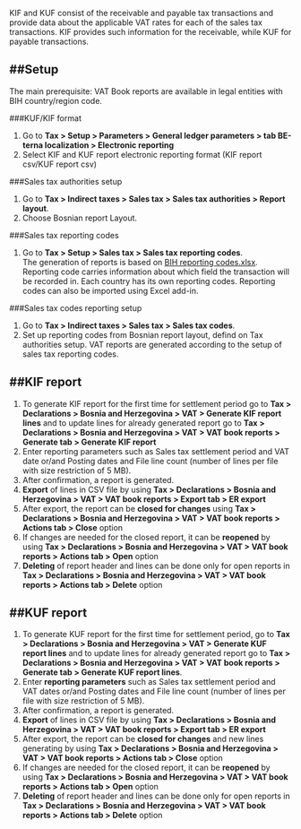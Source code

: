 KIF and KUF consist of the receivable and payable tax transactions and provide data about the applicable VAT rates for each of the sales tax transactions. KIF provides such information for the receivable, while KUF for payable transactions.


##**Setup**
----

The main prerequisite: VAT Book reports are available in legal entities with BIH country/region code.

###KUF/KIF format
1. Go to **Tax > Setup > Parameters > General ledger parameters > tab BE-terna localization > Electronic reporting**
2. Select KIF and KUF report electronic reporting format (KIF report csv/KUF report csv)

###Sales tax authorities setup

1. Go to **Tax > Indirect taxes > Sales tax > Sales tax authorities > Report layout**. 
2. Choose Bosnian report Layout.

###Sales tax reporting codes
1. Go to **Tax > Setup > Sales tax > Sales tax reporting codes**.<br>
The generation of reports is based on [BIH reporting codes.xlsx](/.attachments/BIH%20reporting%20codes-5b92fc74-998a-44f6-8b00-f8f4920cb862.xlsx). Reporting code carries information about which field the transaction will be recorded in. Each country has its own reporting codes. Reporting codes can also be imported using Excel add-in.

###Sales tax codes reporting setup
1. Go to **Tax > Indirect taxes > Sales tax > Sales tax codes**.
2. Set up reporting codes from Bosnian report layout, defind on Tax authorities setup. VAT reports are generated according to the setup of sales tax reporting codes.


##**KIF report**
----
1. To generate KIF report for the first time for settlement period go to **Tax > Declarations > Bosnia and Herzegovina > VAT > Generate KIF report lines** and to update lines for already generated report go to **Tax > Declarations > Bosnia and Herzegovina > VAT > VAT book reports > Generate tab > Generate KIF report**
2. Enter reporting parameters such as Sales tax settlement period and VAT date or/and Posting dates and File line count (number of lines per file with size restriction of 5 MB).
3. After confirmation, a report is generated.
4. **Export** of lines in CSV file by using **Tax > Declarations > Bosnia and Herzegovina > VAT > VAT book reports > Export tab > ER export**
5. After export, the report can be **closed for changes** using **Tax > Declarations > Bosnia and Herzegovina > VAT > VAT book reports > Actions tab > Close** option
6. If changes are needed for the closed report, it can be **reopened** by using **Tax > Declarations > Bosnia and Herzegovina > VAT > VAT book reports > Actions tab > Open** option
7.	**Deleting** of report header and lines can be done only for open reports in **Tax > Declarations > Bosnia and Herzegovina > VAT > VAT book reports > Actions tab > Delete** option




##**KUF report**
----
1. To generate KUF report for the first time for settlement period, go to  **Tax > Declarations > Bosnia and Herzegovina > VAT > Generate KUF report lines** and to update lines for already generated report go to **Tax > Declarations > Bosnia and Herzegovina > VAT > VAT book reports > Generate tab > Generate KUF report lines**.
2.	Enter **reporting parameters** such as Sales tax settlement period and VAT dates or/and Posting dates and File line count (number of lines per file with size restriction of 5 MB).
3.	After confirmation, a report is generated.
4.	**Export** of lines in CSV file by using **Tax > Declarations > Bosnia and Herzegovina > VAT > VAT book reports > Export tab > ER export**
5.	After export, the report can be **closed for changes** and new lines generating by using **Tax > Declarations > Bosnia and Herzegovina > VAT > VAT book reports > Actions tab > Close** option
6.	If changes are needed for the closed report, it can be **reopened** by using **Tax > Declarations > Bosnia and Herzegovina > VAT > VAT book reports > Actions tab > Open** option
7.	**Deleting** of report header and lines can be done only for open reports in **Tax > Declarations > Bosnia and Herzegovina > VAT > VAT book reports > Actions tab > Delete** option


